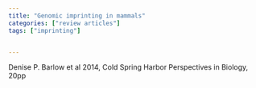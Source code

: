 ```yaml
---
title: "Genomic imprinting in mammals"
categories: ["review articles"]
tags: ["imprinting"]


---
```


Denise P. Barlow et al 2014, Cold Spring Harbor Perspectives in Biology, 20pp